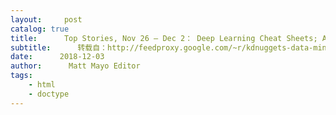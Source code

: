 ```yaml
---
layout:     post
catalog: true
title:      Top Stories, Nov 26 – Dec 2： Deep Learning Cheat Sheets; A Complete Guide to Choosing the Best Machine Learning Course
subtitle:      转载自：http://feedproxy.google.com/~r/kdnuggets-data-mining-analytics/~3/X4oxQ2IGoMU/top-news-week-1126-1202.html
date:      2018-12-03
author:      Matt Mayo Editor
tags:
    - html
    - doctype
---
```







